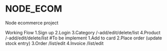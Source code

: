 # NODE_ECOM
Node ecommerce project


Working Flow
1.Sign up
2.Login
3.Category /-add/edit/delete/list
4.Product /-add/edit/delete/list
#To be implement
1.Add to card
2.Place order (update stock entry)
3.Order /list/edit
4.Invoice /list/edit
